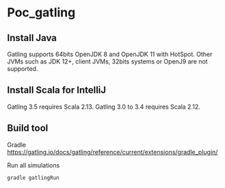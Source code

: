 # Poc_gatling
  
## Install Java
Gatling supports 64bits OpenJDK 8 and OpenJDK 11 with HotSpot. Other JVMs such as JDK 12+, client JVMs, 32bits systems or OpenJ9 are not supported.

## Install Scala for IntelliJ
Gatling 3.5 requires Scala 2.13. Gatling 3.0 to 3.4 requires Scala 2.12.

## Build tool
Gradle
https://gatling.io/docs/gatling/reference/current/extensions/gradle_plugin/

Run all simulations

```
gradle gatlingRun
```
